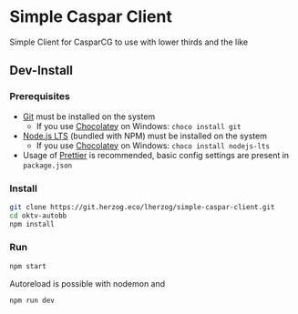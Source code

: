 # Simple Caspar Client

Simple Client for CasparCG to use with lower thirds and the like

## Dev-Install

### Prerequisites

- [Git](https://git-scm.com/) must be installed on the system
  - If you use [Chocolatey](https://chocolatey.org/) on Windows: `choco install git`
- [Node.js LTS](https://nodejs.org/en/) (bundled with NPM) must be installed on the system
  - If you use [Chocolatey](https://chocolatey.org/) on Windows: `choco install nodejs-lts`
- Usage of [Prettier](https://prettier.io/) is recommended, basic config settings are present in `package.json`

### Install

```bash
git clone https://git.herzog.eco/lherzog/simple-caspar-client.git
cd oktv-autobb
npm install
```

### Run

```bash
npm start
```

Autoreload is possible with nodemon and

```bash
npm run dev
```